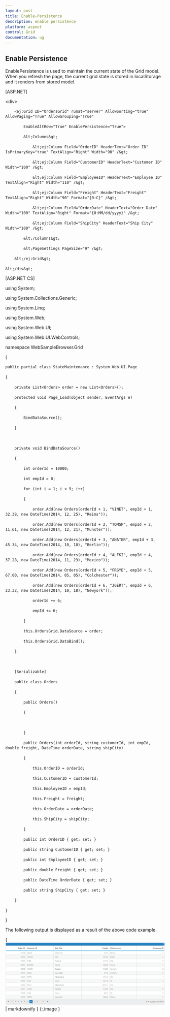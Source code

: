 ```yaml
---
layout: post
title: Enable-Persistence
description: enable persistence
platform: aspnet
control: Grid
documentation: ug
---
```


## Enable Persistence

EnablePersistence is used to maintain the current state of the Grid model. When you refresh the page, the current grid state is stored in localStorage and it renders from stored model. 



[ASP.NET]



   &lt;div&gt;

        <ej:Grid ID="OrdersGrid" runat="server" AllowSorting="true" AllowPaging="True" AllowGrouping="True"

            EnableAltRow="True" EnablePersistence="True">

            &lt;Columns&gt;

                &lt;ej:Column Field="OrderID" HeaderText="Order ID" IsPrimaryKey="true" TextAlign="Right" Width="90" /&gt;

                &lt;ej:Column Field="CustomerID" HeaderText="Customer ID" Width="100" /&gt;

                &lt;ej:Column Field="EmployeeID" HeaderText="Employee ID" TextAlign="Right" Width="110" /&gt;

                &lt;ej:Column Field="Freight" HeaderText="Freight" TextAlign="Right" Width="90" Format="{0:C}" /&gt;

                &lt;ej:Column Field="OrderDate" HeaderText="Order Date" Width="100" TextAlign="Right" Format="{0:MM/dd/yyyy}" /&gt;

                &lt;ej:Column Field="ShipCity" HeaderText="Ship City" Width="100" /&gt;

            &lt;/Columns&gt;

            &lt;PageSettings PageSize="9" /&gt;

        &lt;/ej:Grid&gt;

    &lt;/div&gt;

[ASP.NET CS]



using System;

using System.Collections.Generic;

using System.Linq;

using System.Web;

using System.Web.UI;

using System.Web.UI.WebControls;



namespace WebSampleBrowser.Grid

{

    public partial class StateMaintenance : System.Web.UI.Page

    {

        private List<Orders> order = new List<Orders>();

        protected void Page_Load(object sender, EventArgs e)

        {

            BindDataSource();

        }



        private void BindDataSource()

        {

            int orderId = 10000;

            int empId = 0;

            for (int i = 1; i < 9; i++)

            {

                order.Add(new Orders(orderId + 1, "VINET", empId + 1, 32.38, new DateTime(2014, 12, 25), "Reims"));

                order.Add(new Orders(orderId + 2, "TOMSP", empId + 2, 11.61, new DateTime(2014, 12, 21), "Munster"));

                order.Add(new Orders(orderId + 3, "ANATER", empId + 3, 45.34, new DateTime(2014, 10, 18), "Berlin"));

                order.Add(new Orders(orderId + 4, "ALFKI", empId + 4, 37.28, new DateTime(2014, 11, 23), "Mexico"));

                order.Add(new Orders(orderId + 5, "FRGYE", empId + 5, 67.00, new DateTime(2014, 05, 05), "Colchester"));

                order.Add(new Orders(orderId + 6, "JGERT", empId + 6, 23.32, new DateTime(2014, 10, 18), "Newyork"));

                orderId += 6;

                empId += 6;

            }

            this.OrdersGrid.DataSource = order;

            this.OrdersGrid.DataBind();

        }



        [Serializable]

        public class Orders

        {

            public Orders()

            {



            }

            public Orders(int orderId, string customerId, int empId, double freight, DateTime orderDate, string shipCity)

            {

                this.OrderID = orderId;

                this.CustomerID = customerId;

                this.EmployeeID = empId;

                this.Freight = freight;

                this.OrderDate = orderDate;

                this.ShipCity = shipCity;

            }

            public int OrderID { get; set; }

            public string CustomerID { get; set; }

            public int EmployeeID { get; set; }

            public double Freight { get; set; }

            public DateTime OrderDate { get; set; }

            public string ShipCity { get; set; }

        }

    }

}



The following output is displayed as a result of the above code example.

{ ![](Enable-Persistence_images/Enable-Persistence_img1.png) | markdownify }
{:.image }


